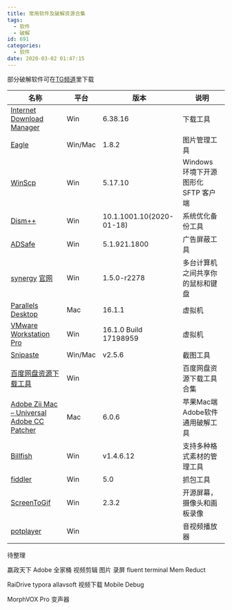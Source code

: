 ```yaml
---
title: 常用软件及破解资源合集
tags:
  - 软件
  - 破解
id: 691
categories:
  - 软件
date: 2020-03-02 01:47:15
---
```


部分破解软件可在[TG频道](https://t.me/wqdy_channel)里下载

| 名称 | 平台 | 版本 | 说明 |
| ------ | ------ | ------ | ------ |
| [Internet Download Manager](https://wqdy.top/366.html) | Win | 6.38.16 | 下载工具
| [Eagle](https://pan.baidu.com/s/1MLnDNKA3ZBiY-xuZCjMV_w) | Win/Mac | 1.8.2 | 图片管理工具
| [WinScp](https://winscp.net/eng/docs/lang:chs) | Win | 5.17.10 | Windows 环境下开源图形化 SFTP 客户端
| [Dism++](http://www.chuyu.me/zh-Hans/index.html) | Win | 10.1.1001.10(2020-01-18) | 系统优化备份工具
| [ADSafe](https://pan.baidu.com/s/1FJainInXigwJXqGKShxrAw) | Win | 5.1.921.1800 | 广告屏蔽工具
| [synergy](https://pan.baidu.com/s/1QYsFCcmbRxypsvEYskZAug) [官网](https://symless.com/synergy) | Win | 1.5.0-r2278 | 多台计算机之间共享你的鼠标和键盘
| [Parallels Desktop](https://pan.baidu.com/s/1DpuPsjiPxtpbnDRvWd3FjQ) | Mac | 16.1.1 | 虚拟机
| [VMware Workstation Pro](https://wqdy.top/2015.html) | Win | 16.1.0 Build 17198959 | 虚拟机
| [Snipaste](https://zh.snipaste.com/) | Win/Mac | v2.5.6 | 截图工具
| [百度网盘资源下载工具](https://wqdy.top/1966.html) | Win |  | 百度网盘资源下载工具合集
| [Adobe Zii Mac – Universal Adobe CC Patcher](https://wqdy.top/2021.html) | Mac | 6.0.6 | 苹果Mac端Adobe软件通用破解工具
| [Billfish](https://www.billfish.cn/) | Win | v1.4.6.12 | 支持多种格式素材的管理工具
| [fiddler](https://pan.baidu.com/s/1pQB01gLb3JNUL4u9XKgrxQ) | Win | 5.0 | 抓包工具
| [ScreenToGif](https://www.screentogif.com/) | Win | 2.3.2 | 开源屏幕，摄像头和画板录像
| [potplayer](http://potplayer.daum.net/) | Win |  | 音视频播放器


待整理

嬴政天下 Adobe 全家桶
视频剪辑
图片
录屏
fluent terminal
Mem Reduct

RaiDrive
typora
allavsoft 视频下载
Mobile Debug

MorphVOX Pro 变声器
